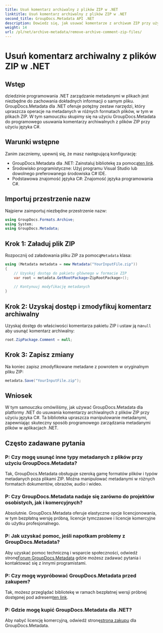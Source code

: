 ```yaml
---
title: Usuń komentarz archiwalny z plików ZIP w .NET
linktitle: Usuń komentarz archiwalny z plików ZIP w .NET
second_title: GroupDocs.Metadata API .NET
description: Dowiedz się, jak usuwać komentarze z archiwum ZIP przy użyciu GroupDocs.Metadata dla .NET. Zwiększ swoje umiejętności zarządzania metadanymi.
weight: 14
url: /pl/net/archive-metadata/remove-archive-comment-zip-files/
---
```


# Usuń komentarz archiwalny z plików ZIP w .NET

## Wstęp
dziedzinie programowania .NET zarządzanie metadanymi w plikach jest niezbędne do zachowania dokładnych informacji o samym pliku. GroupDocs.Metadata dla .NET oferuje potężny zestaw narzędzi, który upraszcza operacje na metadanych w różnych formatach plików, w tym w plikach ZIP. W tym samouczku skupimy się na użyciu GroupDocs.Metadata do programowego usuwania komentarzy archiwalnych z plików ZIP przy użyciu języka C#. 
## Warunki wstępne
Zanim zaczniemy, upewnij się, że masz następującą konfigurację:
-  GroupDocs.Metadata dla .NET: Zainstaluj bibliotekę za pomocą[ten link](https://releases.groupdocs.com/metadata/net/).
- Środowisko programistyczne: Użyj programu Visual Studio lub dowolnego preferowanego środowiska C# IDE.
- Podstawowa znajomość języka C#: Znajomość języka programowania C#.

## Importuj przestrzenie nazw
Najpierw zaimportuj niezbędne przestrzenie nazw:
```csharp
using GroupDocs.Formats.Archive;
using System;
using GroupDocs.Metadata;
```

## Krok 1: Załaduj plik ZIP
 Rozpocznij od załadowania pliku ZIP za pomocą`Metadata` klasa:
```csharp
using (Metadata metadata = new Metadata("YourInputFile.zip"))
{
    // Uzyskaj dostęp do pakietu głównego w formacie ZIP
    var root = metadata.GetRootPackage<ZipRootPackage>();
    
    // Kontynuuj modyfikację metadanych
}
```
## Krok 2: Uzyskaj dostęp i zmodyfikuj komentarz archiwalny
Uzyskaj dostęp do właściwości komentarza pakietu ZIP i ustaw ją na`null` aby usunąć komentarz archiwalny:
```csharp
root.ZipPackage.Comment = null;
```
## Krok 3: Zapisz zmiany
Na koniec zapisz zmodyfikowane metadane z powrotem w oryginalnym pliku ZIP:
```csharp
metadata.Save("YourInputFile.zip");
```

## Wniosek
W tym samouczku omówiliśmy, jak używać GroupDocs.Metadata dla platformy .NET do usuwania komentarzy archiwalnych z plików ZIP przy użyciu języka C#. Ta biblioteka upraszcza manipulowanie metadanymi, zapewniając skuteczny sposób programowego zarządzania metadanymi plików w aplikacjach .NET.

## Często zadawane pytania
### P: Czy mogę usunąć inne typy metadanych z plików przy użyciu GroupDocs.Metadata?
Tak, GroupDocs.Metadata obsługuje szeroką gamę formatów plików i typów metadanych poza plikami ZIP. Można manipulować metadanymi w różnych formatach dokumentów, obrazów, audio i wideo.
### P: Czy GroupDocs.Metadata nadaje się zarówno do projektów osobistych, jak i komercyjnych?
Absolutnie. GroupDocs.Metadata oferuje elastyczne opcje licencjonowania, w tym bezpłatną wersję próbną, licencje tymczasowe i licencje komercyjne do użytku profesjonalnego.
### P: Jak uzyskać pomoc, jeśli napotkam problemy z GroupDocs.Metadata?
 Aby uzyskać pomoc techniczną i wsparcie społeczności, odwiedź stronę[Forum GroupDocs.Metadata](https://forum.groupdocs.com/c/metadata/14) gdzie możesz zadawać pytania i kontaktować się z innymi programistami.
### P: Czy mogę wypróbować GroupDocs.Metadata przed zakupem?
 Tak, możesz przeglądać bibliotekę w ramach bezpłatnej wersji próbnej dostępnej pod adresem[ten link](https://releases.groupdocs.com/).
### P: Gdzie mogę kupić GroupDocs.Metadata dla .NET?
 Aby nabyć licencję komercyjną, odwiedź stronę[strona zakupu](https://purchase.groupdocs.com/buy) dla GroupDocs.Metadata.
